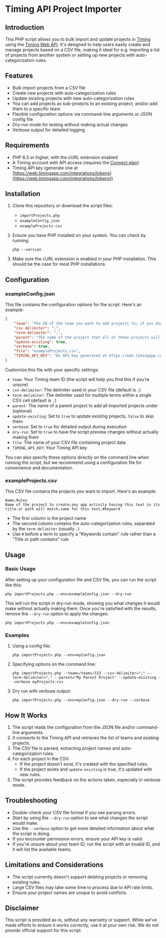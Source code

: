 # Timing API Project Importer

## Introduction

This PHP script allows you to bulk import and update projects in [Timing](https://timingapp.com/) using the [Timing Web API](https://web.timingapp.com/docs). It's designed to help users easily create and manage projects based on a CSV file, making it ideal for e.g. importing a list of projects from another system or setting up new projects with auto-categorization rules.

## Features

- Bulk import projects from a CSV file
- Create new projects with auto-categorization rules
- Update existing projects with new auto-categorization rules
- You can add projects as sub-proejcts to an existing project, and/or add them to a specific team
- Flexible configuration options via command-line arguments or JSON config file
- Dry-run mode for testing without making actual changes
- Verbose output for detailed logging

## Requirements

- PHP 8.3 or higher, with the cURL extension enabled
- A Timing account with API access (requires the [Connect plan](https://timingapp.com/pricing))
- Timing API key (generate one at [https://web.timingapp.com/integrations/tokens](https://web.timingapp.com/integrations/tokens))

## Installation

1. Clone this repository or download the script files:
   - `importProjects.php`
   - `exampleConfig.json`
   - `exampleProjects.csv`

2. Ensure you have PHP installed on your system. You can check by running:
   ```
   php --version
   ```

3. Make sure the cURL extension is enabled in your PHP installation. This should be the case for most PHP installations.

## Configuration

### exampleConfig.json

This file contains the configuration options for the script. Here's an example:

```json
{
    "team": "The ID of the team you want to add projects to; if you don't know it, just specify an invalid ID and the script will print out the valid IDs",
    "csv-delimiter": ";",
    "term-delimiter": ",",
    "parent": "The name of the project that all of these projects will get added to",
    "update-existing": true,
    "verbose": true,
    "file": "exampleProjects.csv",
    "TIMING_API_KEY": "An API key generated at https://web.timingapp.com/integrations/tokens"
}
```

Customize this file with your specific settings:

- `team`: Your Timing team ID (the script will help you find this if you're unsure)
- `csv-delimiter`: The delimiter used in your CSV file (default is `;`)
- `term-delimiter`: The delimiter used for multiple terms within a single CSV cell (default is `,`)
- `parent`: The name of a parent project to add all imported projects under (optional)
- `update-existing`: Set to `true` to update existing projects, `false` to skip them
- `verbose`: Set to `true` for detailed output during execution
- `dry-run`: Set to `true` to have the script preview changes without actually making them
- `file`: The name of your CSV file containing project data
- `TIMING_API_KEY`: Your Timing API key

You can also specify these options directly on the command line when running the script, but we recommend using a configuration file for convenience and documentation.

### exampleProjects.csv

This CSV file contains the projects you want to import. Here's an example:

```csv
Name;Rules
Name of the project to create;any app activity having this text in its title or path will match,same for this text,#keyword
```

- The first column is the project name
- The second column contains the auto-categorization rules, separated by the `term-delimiter` (usually `,`)
- Use `#` before a term to specify a "Keywords contain" rule rather than a "Title or path contains" rule

## Usage

### Basic Usage

After setting up your configuration file and CSV file, you can run the script like this:

```
php importProjects.php --env=exampleConfig.json --dry-run
```

This will run the script in dry-run mode, showing you what changes it would make without actually making them. Once you're satisfied with the results, remove the `--dry-run` option to apply the changes:

```
php importProjects.php --env=exampleConfig.json
```

### Examples

1. Using a config file:
   ```
   php importProjects.php --env=myConfig.json
   ```

2. Specifying options on the command line:
   ```
   php importProjects.php --team=/teams/123 --csv-delimiter=";" --term-delimiter="," --parent="My Parent Project" --update-existing --verbose myProjects.csv
   ```

3. Dry run with verbose output:
   ```
   php importProjects.php --env=myConfig.json --dry-run --verbose
   ```

## How It Works

1. The script reads the configuration from the JSON file and/or command-line arguments.
2. It connects to the Timing API and retrieves the list of teams and existing projects.
3. The CSV file is parsed, extracting project names and auto-categorization rules.
4. For each project in the CSV:
   - If the project doesn't exist, it's created with the specified rules.
   - If the project exists and `update-existing` is true, it's updated with new rules.
5. The script provides feedback on the actions taken, especially in verbose mode.

## Troubleshooting

- Double-check your CSV file format if you see parsing errors.
- Start by using the `--dry-run` option to see what changes the script would make.
- Use the `--verbose` option to get more detailed information about what the script is doing.
- If you encounter permission errors, ensure your API key is valid.
- If you're unsure about your team ID, run the script with an invalid ID, and it will list the available teams.

## Limitations and Considerations

- The script currently doesn't support deleting projects or removing existing rules.
- Large CSV files may take some time to process due to API rate limits.
- Ensure your project names are unique to avoid conflicts.

## Disclaimer

This script is provided as-is, without any warranty or support. While we've made efforts to ensure it works correctly, use it at your own risk. We do not provide official support for this script.